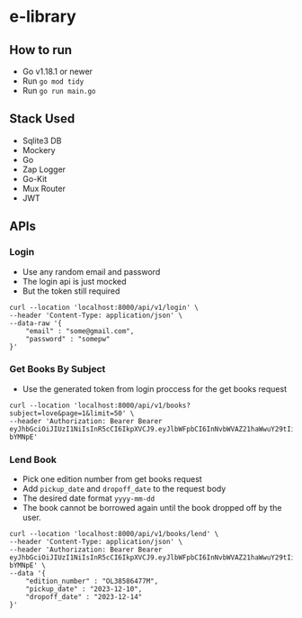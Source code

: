 # e-library
## How to run
- Go v1.18.1 or newer
- Run `go mod tidy`
- Run `go run main.go`

## Stack Used
- Sqlite3 DB
- Mockery
- Go
- Zap Logger
- Go-Kit
- Mux Router
- JWT

## APIs
### Login
- Use any random email and password
- The login api is just mocked
- But the token still required

```
curl --location 'localhost:8000/api/v1/login' \
--header 'Content-Type: application/json' \
--data-raw '{
    "email" : "some@gmail.com",
    "password" : "somepw"
}'
```

### Get Books By Subject
- Use the generated token from login proccess for the get books request

```
curl --location 'localhost:8000/api/v1/books?subject=love&page=1&limit=50' \
--header 'Authorization: Bearer Bearer eyJhbGciOiJIUzI1NiIsInR5cCI6IkpXVCJ9.eyJlbWFpbCI6InNvbWVAZ21haWwuY29tIiwiZXhwIjoxNzAxNDAxNDk0LCJpYXQiOjE3MDE0MDA1OTR9.4IhB0A5sGvQc611ykM5MITRx0iDY_fVQTFZK-bYMNpE'
```

### Lend Book
- Pick one edition number from get books request
- Add `pickup_date` and `dropoff_date` to the request body
- The desired date format `yyyy-mm-dd`
- The book cannot be borrowed again until the book dropped off by the user.

```
curl --location 'localhost:8000/api/v1/books/lend' \
--header 'Content-Type: application/json' \
--header 'Authorization: Bearer Bearer eyJhbGciOiJIUzI1NiIsInR5cCI6IkpXVCJ9.eyJlbWFpbCI6InNvbWVAZ21haWwuY29tIiwiZXhwIjoxNzAxNDAxNDk0LCJpYXQiOjE3MDE0MDA1OTR9.4IhB0A5sGvQc611ykM5MITRx0iDY_fVQTFZK-bYMNpE' \
--data '{
    "edition_number" : "OL38586477M",
    "pickup_date" : "2023-12-10",
    "dropoff_date" : "2023-12-14"
}'
```